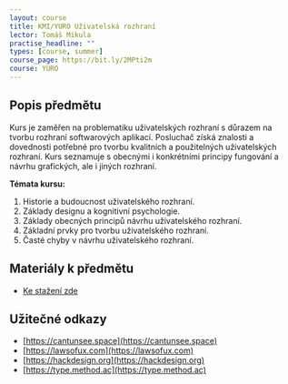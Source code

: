 ```yaml
---
layout: course
title: KMI/YURO Uživatelská rozhraní
lector: Tomáš Mikula
practise_headline: ""
types: [course, summer]
course_page: https://bit.ly/2MPti2m
course: YURO
---
```

Popis předmětu
--------------
Kurs je zaměřen na problematiku uživatelských rozhraní s důrazem na tvorbu rozhraní softwarových aplikací. Posluchač získá znalosti a dovednosti potřebné pro tvorbu kvalitních a použitelných uživatelských rozhraní. Kurs seznamuje s obecnými i konkrétními principy fungování a návrhu grafických, ale i jiných rozhraní. 

**Témata kursu:**
1.	Historie a budoucnost uživatelského rozhraní. 
2.	Základy designu a kognitivní psychologie. 
3.	Základy obecných principů návrhu uživatelského rozhraní. 
4.	Základní prvky pro tvorbu uživatelského rozhraní. 
5.	Časté chyby v návrhu uživatelského rozhraní.

Materiály k předmětu
--------------------
* [Ke stažení zde](/teaching/URO/skripta)

Užitečné odkazy
---------------
* [https://cantunsee.space](https://cantunsee.space)
* [https://lawsofux.com](https://lawsofux.com)
* [https://hackdesign.org](https://hackdesign.org)
* [https://type.method.ac](https://type.method.ac)

